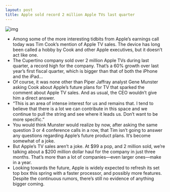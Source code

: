```yaml
---
layout: post
title: Apple sold record 2 million Apple TVs last quarter
---
```

![img](http://media.idownloadblog.com/wp-content/uploads/2012/03/apple-tv.jpg)
* Among some of the more interesting tidbits from Apple’s earnings call today was Tim Cook’s mention of Apple TV sales. The device has long been called a hobby by Cook and other Apple executives, but it doesn’t act like one.
* The Cupertino company sold over 2 million Apple TVs during last quarter, a record high for the company. That’s a 60% growth over last year’s first fiscal quarter, which is bigger than that of both the iPhone and the iPad…
* Of course, it was none other than Piper Jaffray analyst Gene Munster asking Cook about Apple’s future plans for TV that sparked the comment about Apple TV sales. And as usual, the CEO wouldn’t give him a direct answer.
* “This is an area of intense interest for us and remains that. I tend to believe that there is a lot we can contribute in this space and we continue to pull the string and see where it leads us. Don’t want to be more specific.”
* You would think Munster would realize by now, after asking the same question 3 or 4 conference calls in a row, that Tim isn’t going to answer any questions regarding Apple’s future product plans. It’s become somewhat of a joke.
* But Apple’s TV sales aren’t a joke. At $99 a pop, and 2 million sold, we’re talking about a $200 million dollar haul for the company in just three months. That’s more than a lot of companies—even larger ones—make in a year.
* Looking towards the future, Apple is widely expected to refresh its set top box this spring with a faster processor, and possibly more features. Despite the continuous rumors, there’s still no evidence of anything bigger coming.

